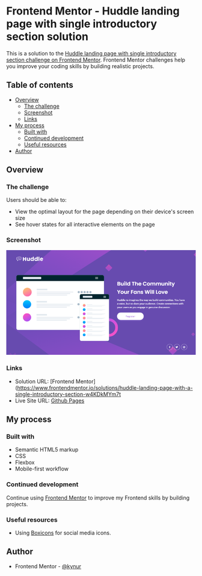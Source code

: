# Frontend Mentor - Huddle landing page with single introductory section solution

This is a solution to the [Huddle landing page with single introductory section challenge on Frontend Mentor](https://www.frontendmentor.io/challenges/huddle-landing-page-with-a-single-introductory-section-B_2Wvxgi0). Frontend Mentor challenges help you improve your coding skills by building realistic projects. 

## Table of contents

- [Overview](#overview)
  - [The challenge](#the-challenge)
  - [Screenshot](#screenshot)
  - [Links](#links)
- [My process](#my-process)
  - [Built with](#built-with)
  - [Continued development](#continued-development)
  - [Useful resources](#useful-resources)
- [Author](#author)

## Overview

### The challenge

Users should be able to:

- View the optimal layout for the page depending on their device's screen size
- See hover states for all interactive elements on the page

### Screenshot

![](/design/screenshot.png)

### Links

- Solution URL: [Frontend Mentor](https://www.frontendmentor.io/solutions/huddle-landing-page-with-a-single-introductory-section-w4KDkMYm7t
- Live Site URL: [Github Pages](https://kynur.github.io/landing-page-with-single-introductory/)

## My process

### Built with

- Semantic HTML5 markup
- CSS
- Flexbox
- Mobile-first workflow

### Continued development

Continue using [Frontend Mentor](https://www.frontendmentor.io) to improve my Frontend skills by building projects.

### Useful resources

- Using [Boxicons](https://boxicons.com) for social media icons.

## Author

- Frontend Mentor - [@kynur](https://www.frontendmentor.io/profile/kynur)
